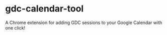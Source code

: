 # gdc-calendar-tool
A Chrome extension for adding GDC sessions to your Google Calendar with one click!
